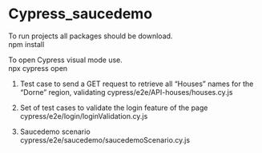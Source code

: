 # Cypress_saucedemo


To run projects all packages should be download.     
npm install

To open Cypress visual mode use.    
npx cypress open


1) Test case to send a GET request to retrieve all “Houses” names for the “Dorne” region, validating
cypress/e2e/API-houses/houses.cy.js

2) Set of test cases to validate the login feature of the page
cypress/e2e/login/loginValidation.cy.js

3) Saucedemo scenario
cypress/e2e/saucedemo/saucedemoScenario.cy.js
